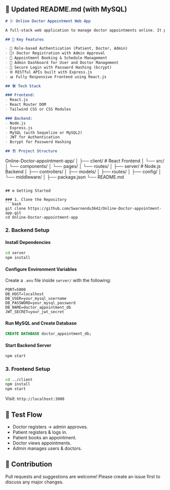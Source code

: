 

## 📝 Updated README.md (with MySQL)

```markdown
# 🩺 Online Doctor Appointment Web App

A full-stack web application to manage doctor appointments online. It provides login access for patients, doctors, and admins, allowing secure appointment booking, schedule management, and doctor approvals through an interactive dashboard.

## 🚀 Key Features

- 👥 Role-based Authentication (Patient, Doctor, Admin)
- 🧑‍⚕️ Doctor Registration with Admin Approval
- 📅 Appointment Booking & Schedule Management
- 🧾 Admin Dashboard for User and Doctor Management
- 🔐 Secure Login with Password Hashing (bcrypt)
- 🌐 RESTful APIs built with Express.js
- 📊 Fully Responsive Frontend using React.js

## 🛠️ Tech Stack

### Frontend:
- React.js
- React Router DOM
- Tailwind CSS or CSS Modules

### Backend:
- Node.js
- Express.js
- MySQL (with Sequelize or MySQL2)
- JWT for Authentication
- Bcrypt for Password Hashing

## 🏗️ Project Structure

```

Online-Doctor-appointment-app/
│
├── client/                 # React Frontend
│   └── src/
│       └── components/
│       └── pages/
│       └── routes/
│
├── server/                 # Node.js Backend
│   ├── controllers/
│   ├── models/
│   ├── routes/
│   ├── config/
│   └── middleware/
│
├── package.json
└── README.md

````

## ⚙️ Getting Started

### 1. Clone the Repository
```bash
git clone https://github.com/Swarnendu3642/Online-Doctor-appointment-app.git
cd Online-Doctor-appointment-app
````

### 2. Backend Setup

#### Install Dependencies

```bash
cd server
npm install
```

#### Configure Environment Variables

Create a `.env` file inside `server/` with the following:

```env
PORT=5000
DB_HOST=localhost
DB_USER=your_mysql_username
DB_PASSWORD=your_mysql_password
DB_NAME=doctor_appointment_db
JWT_SECRET=your_jwt_secret
```

#### Run MySQL and Create Database

```sql
CREATE DATABASE doctor_appointment_db;
```

#### Start Backend Server

```bash
npm start
```

### 3. Frontend Setup

```bash
cd ../client
npm install
npm start
```

Visit: `http://localhost:3000`

## 🧪 Test Flow

* Doctor registers → admin approves.
* Patient registers & logs in.
* Patient books an appointment.
* Doctor views appointments.
* Admin manages users & doctors.

## 🤝 Contribution

Pull requests and suggestions are welcome! Please create an issue first to discuss any major changes.



